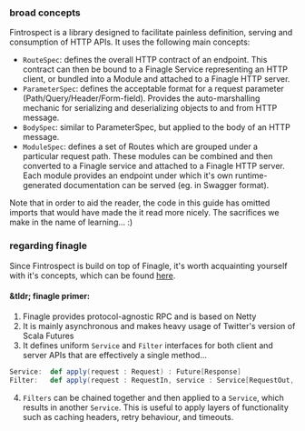 ### broad concepts

Fintrospect is a library designed to facilitate painless definition, serving and consumption of HTTP APIs. It uses the following main concepts:

- ```RouteSpec```: defines the overall HTTP contract of an endpoint. This contract can then be bound to a Finagle Service representing an HTTP client, or bundled into a Module and attached to a Finagle HTTP server.
- ```ParameterSpec```: defines the acceptable format for a request parameter (Path/Query/Header/Form-field). Provides the auto-marshalling mechanic for serializing and deserializing objects to and from HTTP message.
- ```BodySpec```: similar to ParameterSpec, but applied to the body of an HTTP message.
- ```ModuleSpec```: defines a set of Routes which are grouped under a particular request path. These modules can be combined and then converted to a Finagle service and attached to a Finagle HTTP server. Each module provides an 
endpoint under which it's own runtime-generated documentation can be served (eg. in Swagger format).

Note that in order to aid the reader, the code in this guide has omitted imports that would have made the it read more nicely. The sacrifices we make in the name of learning... :)

### regarding finagle
Since Fintrospect is build on top of Finagle, it's worth acquainting yourself with it's concepts, which can be found <a href="http://twitter.github.io/finagle/guide" target="_top">here</a>. 

#### &tldr; finagle primer:
1. Finagle provides protocol-agnostic RPC and is based on Netty
2. It is mainly asynchronous and makes heavy usage of Twitter's version of Scala Futures
3. It defines uniform ```Service``` and ```Filter``` interfaces for both client and server APIs that are effectively a single method...
```scala
Service:  def apply(request : Request) : Future[Response]
Filter:   def apply(request : RequestIn, service : Service[RequestOut, ResponseIn]) : Future[ResponseOut]
```
4. ```Filters``` can be chained together and then applied to a ```Service```, which results in another ```Service```. This is useful to 
apply layers of functionality such as caching headers, retry behaviour, and timeouts.
